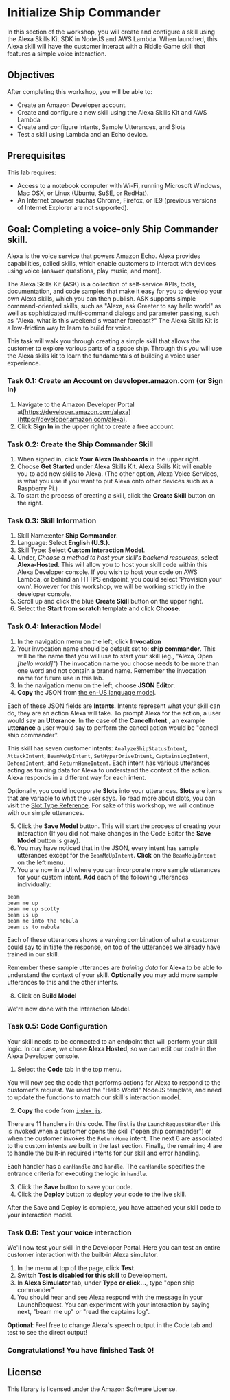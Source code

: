 # Initialize Ship Commander

In this section of the workshop, you will create and configure a skill using the Alexa Skills Kit SDK in NodeJS and AWS Lambda. When launched, this Alexa skill will have the customer interact with a Riddle Game skill that features a simple voice interaction.

## Objectives

After completing this workshop, you will be able to:

- Create an Amazon Developer account.
- Create and configure a new skill using the Alexa Skills Kit and AWS Lambda
- Create and configure Intents, Sample Utterances, and Slots
- Test a skill using Lambda and an Echo device.

## Prerequisites

This lab requires:

- Access to a notebook computer with Wi-Fi, running Microsoft Windows, Mac OSX, or Linux (Ubuntu, SuSE, or RedHat).
- An Internet browser suchas Chrome, Firefox, or IE9 (previous versions of Internet Explorer are not supported).

## Goal: Completing a voice-only Ship Commander skill.
Alexa is the voice service that powers Amazon Echo. Alexa provides capabilities, called skills, which enable customers to interact with devices using voice (answer questions, play music, and more).

The Alexa Skills Kit (ASK) is a collection of self-service APIs, tools, documentation, and code samples that make it easy for you to develop your own Alexa skills, which you can then publish. ASK supports simple command-oriented skills, such as "Alexa, ask Greeter to say hello world" as well as sophisticated multi-command dialogs and parameter passing, such as "Alexa, what is this weekend's weather forecast?" The Alexa Skills Kit is a low-friction way to learn to build for voice.

This task will walk you through creating a simple skill that allows the customer to explore various parts of a space ship. Through this you will use the Alexa skills kit to learn the fundamentals of building a voice user experience.

### Task 0.1: Create an Account on developer.amazon.com (or Sign In)

1. Navigate to the Amazon Developer Portal at[https://developer.amazon.com/alexa](https://developer.amazon.com/alexa).
2. Click **Sign In** in the upper right to create a free account.

### Task 0.2: Create the Ship Commander Skill

1. When signed in, click **Your Alexa Dashboards** in the upper right.
2. Choose **Get Started** under Alexa Skills Kit. Alexa Skills Kit will enable you to add new skills to Alexa. (The other option, Alexa Voice Services, is what you use if you want to put Alexa onto other devices such as a Raspberry Pi.)
3. To start the process of creating a skill, click the **Create Skill** button on the right.

### Task 0.3: Skill Information

1. Skill Name:enter **Ship Commander**.
2. Language: Select **English (U.S.).**
3. Skill Type: Select **Custom Interaction Model**.
4. Under, _Choose a method to host your skill's backend resources_, select **Alexa-Hosted**. This will allow you to host your skill code within this Alexa Developer console. If you wish to host your code on AWS Lambda, or behind an HTTPS endpoint, you could select 'Provision your own'. However for this workshop, we will be working strictly in the developer console.
5. Scroll up and click the blue **Create Skill** button on the upper right.
6. Select the **Start from scratch** template and click **Choose**.


### Task 0.4: Interaction Model

1. In the navigation menu on the left, click **Invocation**
2. Your invocation name should be default set to: **ship commander**. This will be the name that you will use to start your skill (eg., "Alexa, Open _[hello world]_") The invocation name you choose needs to be more than one word and not contain a brand name. Remember the invocation name for future use in this lab.
3. In the navigation menu on the left, choose **JSON Editor**.
4. **Copy** the JSON from [the en-US language model]( ).

Each of these JSON fields are **Intents**. Intents represent what your skill can do, they are an action Alexa will take. To prompt Alexa for the action, a user would say an **Utterance**. In the case of the **CancelIntent** , an example **utterance** a user would say to perform the cancel action would be "cancel ship commander".

This skill has seven customer intents: `AnalyzeShipStatusIntent`, `AttackIntent`, `BeamMeUpIntent`, `SetHyperDriveIntent`, `CaptainsLogIntent`, `DefendIntent`, and `ReturnHomeIntent`. Each intent has various utterances acting as training data for Alexa to understand the context of the action. Alexa responds in a different way for each intent. 

Optionally, you could incorporate **Slots** into your utterances. **Slots** are items that are variable to what the user says. To read more about slots, you can visit the [Slot Type Reference](https://developer.amazon.com/docs/custom-skills/slot-type-reference.html). For sake of this workshop, we will continue with our simple utterances.

5. Click the **Save Model** button. This will start the process of creating your interaction (If you did not make changes in the Code Editor the **Save Model** button is gray).
6. You may have noticed that in the JSON, every intent has sample utterances except for the `BeamMeUpIntent`. **Click** on the `BeamMeUpIntent` on the left menu.
7. You are now in a UI where you can incorporate more sample utterances for your custom intent. **Add** each of the following utterances individually:

```
beam
beam me up
beam me up scotty
beam us up
beam me into the nebula
beam us to nebula
```
Each of these utterances shows a varying combination of what a customer could say to initiate the response, on top of the utterances we already have trained in our skill. 

Remember these sample utterances are _training data_ for Alexa to be able to understand the context of your skill. **Optionally** you may add more sample utterances to this and the other intents.

8. Click on **Build Model**

We're now done with the Interaction Model.


### Task 0.5: Code Configuration

Your skill needs to be connected to an endpoint that will perform your skill logic. In our case, we chose **Alexa Hosted**, so we can edit our code in the Alexa Developer console.

1. Select the **Code** tab in the top menu.

You will now see the code that performs actions for Alexa to respond to the customer's request. We used the "Hello World" NodeJS template, and need to update the functions to match our skill's interaction model. 

2. **Copy** the code from [`index.js`]( ).

There are 11 handlers in this code. The first is the `LaunchRequestHandler` this is invoked when a customer opens the skill ("open ship commander") or when the customer invokes the `ReturnHome` intent. The next 6 are associated to the custom intents we built in the last section. Finally, the remaining 4 are to handle the built-in required intents for our skill and error handling.

Each handler has a `canHandle` and `handle`. The `canHandle` specifies the entrance criteria for executing the logic in `handle`.

3. Click the **Save** button to save your code.
4. Click the **Deploy** button to deploy your code to the live skill.

After the Save and Deploy is complete, you have attached your skill code to your interaction model.

### Task 0.6: Test your voice interaction

We'll now test your skill in the Developer Portal. Here you can test an entire customer interaction with the built-in Alexa simulator.

1. In the menu at top of the page, click **Test**.
2. Switch **Test is disabled for this skill** to Development.
3. In **Alexa Simulator** tab, under **Type or click…**, type "open ship commander"
4. You should hear and see Alexa respond with the message in your LaunchRequest. You can experiment with your interaction by saying next, "beam me up" or "read the captains log".

**Optional**: Feel free to change Alexa's speech output in the Code tab and test to see the direct output!


### Congratulations! You have finished Task 0!


## License

This library is licensed under the Amazon Software License.